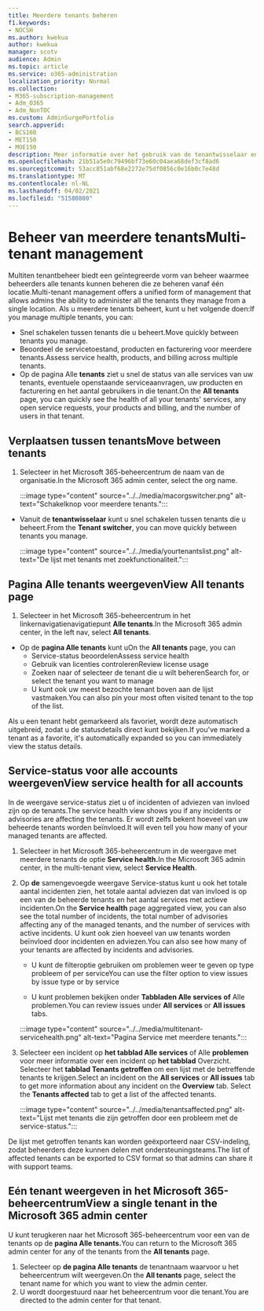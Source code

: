 ```yaml
---
title: Meerdere tenants beheren
f1.keywords:
- NOCSH
ms.author: kwekua
author: kwekua
manager: scotv
audience: Admin
ms.topic: article
ms.service: o365-administration
localization_priority: Normal
ms.collection:
- M365-subscription-management
- Adm_O365
- Adm_NonTOC
ms.custom: AdminSurgePortfolio
search.appverid:
- BCS160
- MET150
- MOE150
description: Meer informatie over het gebruik van de tenantwisselaar en over de weergaven met meerdere tenants.
ms.openlocfilehash: 21b51a5e0c79496bf73e60c04aea68def3cf8ad6
ms.sourcegitcommit: 53acc851abf68e2272e75df0856c0e16b0c7e48d
ms.translationtype: MT
ms.contentlocale: nl-NL
ms.lasthandoff: 04/02/2021
ms.locfileid: "51580880"
---
```

# <a name="multi-tenant-management"></a><span data-ttu-id="8e4b4-103">Beheer van meerdere tenants</span><span class="sxs-lookup"><span data-stu-id="8e4b4-103">Multi-tenant management</span></span>

<span data-ttu-id="8e4b4-104">Multiten tenantbeheer biedt een geïntegreerde vorm van beheer waarmee beheerders alle tenants kunnen beheren die ze beheren vanaf één locatie.</span><span class="sxs-lookup"><span data-stu-id="8e4b4-104">Multi-tenant management offers a unified form of management that allows admins the ability to administer all the tenants they manage from a single location.</span></span> <span data-ttu-id="8e4b4-105">Als u meerdere tenants beheert, kunt u het volgende doen:</span><span class="sxs-lookup"><span data-stu-id="8e4b4-105">If you manage multiple tenants, you can:</span></span>

- <span data-ttu-id="8e4b4-106">Snel schakelen tussen tenants die u beheert.</span><span class="sxs-lookup"><span data-stu-id="8e4b4-106">Move quickly between tenants you manage.</span></span>
- <span data-ttu-id="8e4b4-107">Beoordeel de servicetoestand, producten en facturering voor meerdere tenants.</span><span class="sxs-lookup"><span data-stu-id="8e4b4-107">Assess service health, products, and billing across multiple tenants.</span></span>
- <span data-ttu-id="8e4b4-108">Op de pagina Alle **tenants** ziet u snel de status van alle services van uw tenants, eventuele openstaande serviceaanvragen, uw producten en facturering en het aantal gebruikers in die tenant.</span><span class="sxs-lookup"><span data-stu-id="8e4b4-108">On the **All tenants** page, you can quickly see the health of all your tenants' services, any open service requests, your products and billing, and the number of users in that tenant.</span></span>


## <a name="move-between-tenants"></a><span data-ttu-id="8e4b4-109">Verplaatsen tussen tenants</span><span class="sxs-lookup"><span data-stu-id="8e4b4-109">Move between tenants</span></span>

1. <span data-ttu-id="8e4b4-110">Selecteer in het Microsoft 365-beheercentrum de naam van de organisatie.</span><span class="sxs-lookup"><span data-stu-id="8e4b4-110">In the Microsoft 365 admin center, select the org name.</span></span>

    :::image type="content" source="../../media/macorgswitcher.png" alt-text="Schakelknop voor meerdere tenants.":::

- <span data-ttu-id="8e4b4-112">Vanuit de **tenantwisselaar** kunt u snel schakelen tussen tenants die u beheert.</span><span class="sxs-lookup"><span data-stu-id="8e4b4-112">From the **Tenant switcher**, you can move quickly between tenants you manage.</span></span>

    :::image type="content" source="../../media/yourtenantslist.png" alt-text="De lijst met tenants met zoekfunctionaliteit.":::

## <a name="view-all-tenants-page"></a><span data-ttu-id="8e4b4-114">Pagina Alle tenants weergeven</span><span class="sxs-lookup"><span data-stu-id="8e4b4-114">View All tenants page</span></span>

1. <span data-ttu-id="8e4b4-115">Selecteer in het Microsoft 365-beheercentrum in het linkernavigatienavigatiepunt **Alle tenants**.</span><span class="sxs-lookup"><span data-stu-id="8e4b4-115">In the Microsoft 365 admin center, in the left nav, select **All tenants**.</span></span>
- <span data-ttu-id="8e4b4-116">Op de **pagina Alle tenants** kunt u</span><span class="sxs-lookup"><span data-stu-id="8e4b4-116">On the **All tenants** page, you can</span></span>
  - <span data-ttu-id="8e4b4-117">Service-status beoordelen</span><span class="sxs-lookup"><span data-stu-id="8e4b4-117">Assess service health</span></span>
  - <span data-ttu-id="8e4b4-118">Gebruik van licenties controleren</span><span class="sxs-lookup"><span data-stu-id="8e4b4-118">Review license usage</span></span>
  - <span data-ttu-id="8e4b4-119">Zoeken naar of selecteer de tenant die u wilt beheren</span><span class="sxs-lookup"><span data-stu-id="8e4b4-119">Search for, or select the tenant you want to manage</span></span>
  - <span data-ttu-id="8e4b4-120">U kunt ook uw meest bezochte tenant boven aan de lijst vastmaken.</span><span class="sxs-lookup"><span data-stu-id="8e4b4-120">You can also pin your most often visited tenant to the top of the list.</span></span>


<span data-ttu-id="8e4b4-121">Als u een tenant hebt gemarkeerd als favoriet, wordt deze automatisch uitgebreid, zodat u de statusdetails direct kunt bekijken.</span><span class="sxs-lookup"><span data-stu-id="8e4b4-121">If you've marked a tenant as a favorite, it's automatically expanded so you can immediately view the status details.</span></span>

## <a name="view-service-health-for-all-accounts"></a><span data-ttu-id="8e4b4-122">Service-status voor alle accounts weergeven</span><span class="sxs-lookup"><span data-stu-id="8e4b4-122">View service health for all accounts</span></span>

<span data-ttu-id="8e4b4-123">In de weergave service-status ziet u of incidenten of adviezen van invloed zijn op de tenants.</span><span class="sxs-lookup"><span data-stu-id="8e4b4-123">The service health view shows you if any incidents or advisories are affecting the tenants.</span></span> <span data-ttu-id="8e4b4-124">Er wordt zelfs bekent hoeveel van uw beheerde tenants worden beïnvloed.</span><span class="sxs-lookup"><span data-stu-id="8e4b4-124">It will even tell you how many of your managed tenants are affected.</span></span>

1. <span data-ttu-id="8e4b4-125">Selecteer in het Microsoft 365-beheercentrum in de weergave met meerdere tenants de optie **Service health.**</span><span class="sxs-lookup"><span data-stu-id="8e4b4-125">In the Microsoft 365 admin center, in the multi-tenant view, select **Service Health**.</span></span>
2. <span data-ttu-id="8e4b4-126">Op **de** samengevoegde weergave Service-status kunt u ook het totale aantal incidenten zien, het totale aantal adviezen dat van invloed is op een van de beheerde tenants en het aantal services met actieve incidenten.</span><span class="sxs-lookup"><span data-stu-id="8e4b4-126">On the **Service health** page aggregated view, you can also see the total number of incidents, the total number of advisories affecting any of the managed tenants, and the number of services with active incidents.</span></span> <span data-ttu-id="8e4b4-127">U kunt ook zien hoeveel van uw tenants worden beïnvloed door incidenten en adviezen.</span><span class="sxs-lookup"><span data-stu-id="8e4b4-127">You can also see how many of your tenants are affected by incidents and advisories.</span></span>
    
    - <span data-ttu-id="8e4b4-128">U kunt de filteroptie gebruiken om problemen weer te geven op type probleem of per service</span><span class="sxs-lookup"><span data-stu-id="8e4b4-128">You can use the filter option to view issues by issue type or by service</span></span>

    - <span data-ttu-id="8e4b4-129">U kunt problemen bekijken onder **Tabbladen Alle services** **of** Alle problemen.</span><span class="sxs-lookup"><span data-stu-id="8e4b4-129">You can review issues under **All services** or **All issues** tabs.</span></span>

    :::image type="content" source="../../media/multitenant-servicehealth.png" alt-text="Pagina Service met meerdere tenants.":::
1. <span data-ttu-id="8e4b4-131">Selecteer een incident op **het tabblad Alle services** of Alle **problemen** voor meer informatie over een incident op **het tabblad** Overzicht. Selecteer het **tabblad Tenants getroffen** om een lijst met de betreffende tenants te krijgen.</span><span class="sxs-lookup"><span data-stu-id="8e4b4-131">Select an incident on the **All services** or **All issues** tab to get more information about any incident on the **Overview** tab. Select the **Tenants affected** tab to get a list of the affected tenants.</span></span>

    :::image type="content" source="../../media/tenantsaffected.png" alt-text="Lijst met tenants die zijn getroffen door een probleem met de service-status.":::

<span data-ttu-id="8e4b4-133">De lijst met getroffen tenants kan worden geëxporteerd naar CSV-indeling, zodat beheerders deze kunnen delen met ondersteuningsteams.</span><span class="sxs-lookup"><span data-stu-id="8e4b4-133">The list of affected tenants can be exported to CSV format so that admins can share it with support teams.</span></span>

## <a name="view-a-single-tenant-in-the-microsoft-365-admin-center"></a><span data-ttu-id="8e4b4-134">Eén tenant weergeven in het Microsoft 365-beheercentrum</span><span class="sxs-lookup"><span data-stu-id="8e4b4-134">View a single tenant in the Microsoft 365 admin center</span></span>

<span data-ttu-id="8e4b4-135">U kunt terugkeren naar het Microsoft 365-beheercentrum voor een van de tenants op de **pagina Alle tenants.**</span><span class="sxs-lookup"><span data-stu-id="8e4b4-135">You can return to the Microsoft 365 admin center for any of the tenants from the **All tenants** page.</span></span>

1. <span data-ttu-id="8e4b4-136">Selecteer op **de pagina Alle tenants** de tenantnaam waarvoor u het beheercentrum wilt weergeven.</span><span class="sxs-lookup"><span data-stu-id="8e4b4-136">On the **All tenants** page, select the tenant name for which you want to view the admin center.</span></span>
2. <span data-ttu-id="8e4b4-137">U wordt doorgestuurd naar het beheercentrum voor die tenant.</span><span class="sxs-lookup"><span data-stu-id="8e4b4-137">You are directed to the admin center for that tenant.</span></span>